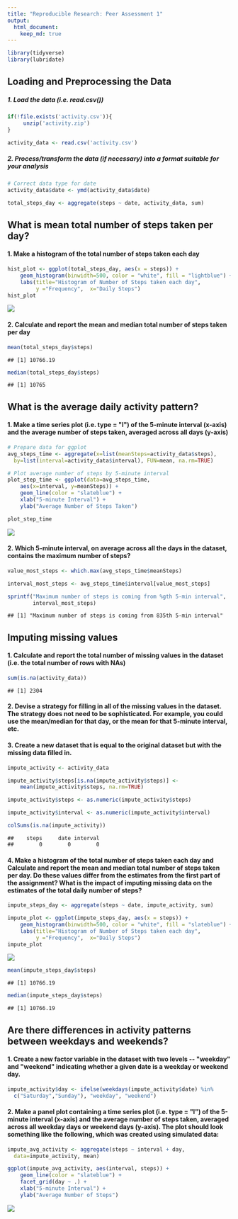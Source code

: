 ```yaml
---
title: "Reproducible Research: Peer Assessment 1"
output: 
  html_document:
    keep_md: true
---
```



```r
library(tidyverse)
library(lubridate)
```

## Loading and Preprocessing the Data  
##### 1. Load the data (i.e. read.csv())  

```r
if(!file.exists('activity.csv')){
     unzip('activity.zip')
}

activity_data <- read.csv('activity.csv')
```

##### 2. Process/transform the data (if necessary) into a format suitable for your analysis  


```r
# Correct data type for date
activity_data$date <- ymd(activity_data$date)

total_steps_day <- aggregate(steps ~ date, activity_data, sum)
```
## What is mean total number of steps taken per day?  

#### 1. Make a histogram of the total number of steps taken each day  

```r
hist_plot <- ggplot(total_steps_day, aes(x = steps)) +
    geom_histogram(binwidth=500, color = "white", fill = "lightblue") +
    labs(title="Histogram of Number of Steps taken each day", 
         y ="Frequency",  x="Daily Steps") 
hist_plot
```

![](PA1_template_files/figure-html/unnamed-chunk-4-1.png)<!-- -->

#### 2. Calculate and report the mean and median total number of steps taken per day  


```r
mean(total_steps_day$steps)
```

```
## [1] 10766.19
```

```r
median(total_steps_day$steps)
```

```
## [1] 10765
```

## What is the average daily activity pattern?  
#### 1. Make a time series plot (i.e. type = "l") of the 5-minute interval (x-axis) and the average number of steps taken, averaged across all days (y-axis)  


```r
# Prepare data for ggplot
avg_steps_time <- aggregate(x=list(meanSteps=activity_data$steps),
  by=list(interval=activity_data$interval), FUN=mean, na.rm=TRUE)

# Plot average number of steps by 5-minute interval
plot_step_time <- ggplot(data=avg_steps_time, 
    aes(x=interval, y=meanSteps)) +
    geom_line(color = "slateblue") +
    xlab("5-minute Interval") +
    ylab("Average Number of Steps Taken")

plot_step_time
```

![](PA1_template_files/figure-html/unnamed-chunk-6-1.png)<!-- -->

#### 2. Which 5-minute interval, on average across all the days in the dataset, contains the maximum number of steps?


```r
value_most_steps <- which.max(avg_steps_time$meanSteps)

interval_most_steps <- avg_steps_time$interval[value_most_steps]

sprintf("Maximum number of steps is coming from %gth 5-min interval",
        interval_most_steps)
```

```
## [1] "Maximum number of steps is coming from 835th 5-min interval"
```

## Imputing missing values

#### 1. Calculate and report the total number of missing values in the dataset (i.e. the total number of rows with NAs)


```r
sum(is.na(activity_data))
```

```
## [1] 2304
```

#### 2. Devise a strategy for filling in all of the missing values in the dataset. The strategy does not need to be sophisticated. For example, you could use the mean/median for that day, or the mean for that 5-minute interval, etc.

#### 3. Create a new dataset that is equal to the original dataset but with the missing data filled in.


```r
impute_activity <- activity_data

impute_activity$steps[is.na(impute_activity$steps)] <-
    mean(impute_activity$steps, na.rm=TRUE)

impute_activity$steps <- as.numeric(impute_activity$steps)

impute_activity$interval <- as.numeric(impute_activity$interval)

colSums(is.na(impute_activity))
```

```
##    steps     date interval 
##        0        0        0
```

#### 4. Make a histogram of the total number of steps taken each day and Calculate and report the mean and median total number of steps taken per day. Do these values differ from the estimates from the first part of the assignment? What is the impact of imputing missing data on the estimates of the total daily number of steps?


```r
impute_steps_day <- aggregate(steps ~ date, impute_activity, sum)

impute_plot <- ggplot(impute_steps_day, aes(x = steps)) +
    geom_histogram(binwidth=500, color = "white", fill = "slateblue") +
    labs(title="Histogram of Number of Steps taken each day", 
         y ="Frequency",  x="Daily Steps") 
impute_plot
```

![](PA1_template_files/figure-html/unnamed-chunk-10-1.png)<!-- -->


```r
mean(impute_steps_day$steps)
```

```
## [1] 10766.19
```

```r
median(impute_steps_day$steps)
```

```
## [1] 10766.19
```

## Are there differences in activity patterns between weekdays and weekends?

#### 1. Create a new factor variable in the dataset with two levels -- "weekday" and "weekend" indicating whether a given date is a weekday or weekend day.


```r
impute_activity$day <- ifelse(weekdays(impute_activity$date) %in%
  c("Saturday","Sunday"), "weekday", "weekend")
```

#### 2. Make a panel plot containing a time series plot (i.e. type = "l") of the 5-minute interval (x-axis) and the average number of steps taken, averaged across all weekday days or weekend days (y-axis). The plot should look something like the following, which was created using simulated data:


```r
impute_avg_activity <- aggregate(steps ~ interval + day,
  data=impute_activity, mean)

ggplot(impute_avg_activity, aes(interval, steps)) + 
    geom_line(color = "slateblue") + 
    facet_grid(day ~ .) +
    xlab("5-minute Interval") + 
    ylab("Average Number of Steps")
```

![](PA1_template_files/figure-html/unnamed-chunk-13-1.png)<!-- -->
